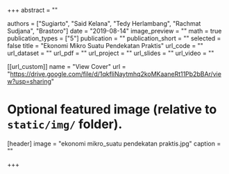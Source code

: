 +++
abstract = ""

authors = ["Sugiarto", "Said Kelana", "Tedy Herlambang", "Rachmat Sudjana", "Brastoro"]
date = "2019-08-14"
image_preview = ""
math = true
publication_types = ["5"]
publication = ""
publication_short = ""
selected = false
title = "Ekonomi Mikro Suatu Pendekatan Praktis"
url_code = ""
url_dataset = ""
url_pdf = ""
url_project = ""
url_slides = ""
url_video = ""


[[url_custom]]
name = "View Cover"
url = "https://drive.google.com/file/d/1qkfliNaytmhq2koMKaaneRt11Pb2bBAr/view?usp=sharing"

# Optional featured image (relative to `static/img/` folder).
[header]
image = "ekonomi mikro_suatu pendekatan praktis.jpg"
caption = ""

+++
